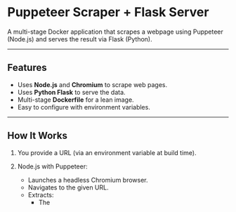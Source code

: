 # Puppeteer Scraper + Flask Server

A multi-stage Docker application that scrapes a webpage using Puppeteer (Node.js) and serves the result via Flask (Python).

---

## Features

- Uses **Node.js** and **Chromium** to scrape web pages.
- Uses **Python Flask** to serve the data.
- Multi-stage **Dockerfile** for a lean image.
- Easy to configure with environment variables.

---

## How It Works
1. You provide a URL (via an environment variable at build time).

2. Node.js with Puppeteer:
   - Launches a headless Chromium browser.
   - Navigates to the given URL.
   - Extracts:
     - The <title> of the page.
     - The first <h1> element (if available).
     - Saves this info to scraped_data.json.

3. Python Flask App:
   - Reads that JSON file.
   - Serves it at http://localhost:5000/ as JSON over HTTP.

4. Docker Multi-Stage Build:
   - Keeps final image minimal by excluding Chromium/Puppeteer from the runtime.
## Example Test (Real URL)
Say you want to scrape https://www.bbc.com 

## Build the Image

```bash
docker build --build-arg SCRAPE_URL=https://www.bbc.com -t web-scraper-app .
```
## To view the images

```bash
docker images
```

![Screenshot (4)](https://github.com/user-attachments/assets/9f15db0b-f9db-412c-8b64-ee433799606e)


## Run the Container

```bash
docker run -p 5000:5000 web-scraper-app
```

![Screenshot (5)](https://github.com/user-attachments/assets/3f30e635-ed8e-4109-b3dd-25b35c1986bf)
